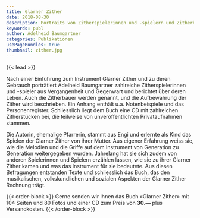```yaml
---
title: Glarner Zither
date: 2018-08-30
description: Portraits von Zitherspielerinnen und -spielern und Zitherbauern
keywords: publ
author: Adelheid Baumgartner
categories: Publikationen
usePageBundles: true
thumbnail: zither.jpg
---
```


{{< lead >}}

Nach einer Einführung zum Instrument Glarner Zither und zu deren Gebrauch
porträtiert Adelheid Baumgartner zahlreiche Zitherspielerinnen und -spieler aus
Vergangenheit und Gegenwart und berichtet über deren Leben. Auch die
Zitherbauer werden genannt, und die Aufbewahrung der Zither wird beschrieben.
Ein Anhang enthält u.a. Notenbeispiele und das Personenregister. Schliesslich
liegt dem Buch eine CD mit zahlreichen Zitherstücken bei, die teilweise von
unveröffentlichten Privataufnahmen stammen.

Die Autorin, ehemalige Pfarrerin, stammt aus Engi und erlernte als Kind das
Spielen der Glarner Zither von ihrer Mutter. Aus eigener Erfahrung weiss sie,
wie die Melodien und die Griffe auf dem Instrument von Generation zu Generation
weitergegeben wurden. Jahrelang hat sie sich zudem von anderen Spielerinnen und
Spielern erzählen lassen, wie sie zu ihrer Glarner Zither kamen und was das
Instrument für sie bedeutete. Aus diesen Befragungen entstanden Texte und
schliesslich das Buch, das den musikalischen, volkskundlichen und sozialen
Aspekten der Glarner Zither Rechnung trägt.

{{< order-block >}}
Gerne senden wir Ihnen das Buch «Glarner Zither» mit 104 Seiten und 80 Fotos
und einer CD zum Preis von **30.—** plus Versandkosten.
{{< /order-block >}}
